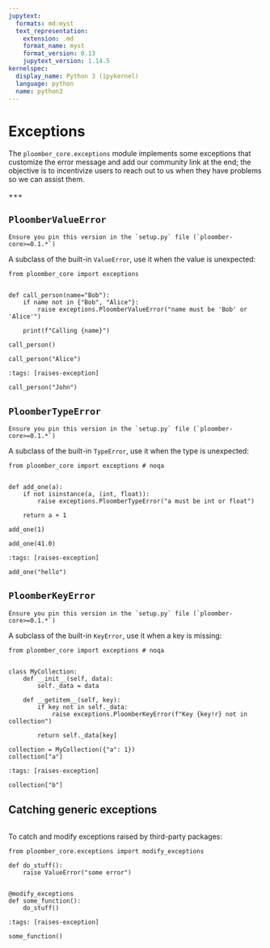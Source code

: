 ```yaml
---
jupytext:
  formats: md:myst
  text_representation:
    extension: .md
    format_name: myst
    format_version: 0.13
    jupytext_version: 1.14.5
kernelspec:
  display_name: Python 3 (ipykernel)
  language: python
  name: python3
---
```


# Exceptions

The `ploomber_core.exceptions` module implements some exceptions that customize the error message and add our community link at the end; the objective is to incentivize users to reach out to us when they have problems so we can assist them.

+++

## `PloomberValueError`

```{versionadded} 0.1
Ensure you pin this version in the `setup.py` file (`ploomber-core>=0.1.*`)
```

A subclass of the built-in `ValueError`, use it when the value is unexpected:

```{code-cell} ipython3
from ploomber_core import exceptions


def call_person(name="Bob"):
    if name not in {"Bob", "Alice"}:
        raise exceptions.PloomberValueError("name must be 'Bob' or 'Alice'")

    print(f"Calling {name}")
```

```{code-cell} ipython3
call_person()
```

```{code-cell} ipython3
call_person("Alice")
```

```{code-cell} ipython3
:tags: [raises-exception]

call_person("John")
```

## `PloomberTypeError`

```{versionadded} 0.1
Ensure you pin this version in the `setup.py` file (`ploomber-core>=0.1.*`)
```

A subclass of the built-in `TypeError`, use it when the type is unexpected:

```{code-cell} ipython3
from ploomber_core import exceptions # noqa


def add_one(a):
    if not isinstance(a, (int, float)):
        raise exceptions.PloomberTypeError("a must be int or float")

    return a + 1
```

```{code-cell} ipython3
add_one(1)
```

```{code-cell} ipython3
add_one(41.0)
```

```{code-cell} ipython3
:tags: [raises-exception]

add_one("hello")
```

## `PloomberKeyError`

```{versionadded} 0.1
Ensure you pin this version in the `setup.py` file (`ploomber-core>=0.1.*`)
```

A subclass of the built-in `KeyError`, use it when a key is missing:

```{code-cell} ipython3
from ploomber_core import exceptions # noqa


class MyCollection:
    def __init__(self, data):
        self._data = data

    def __getitem__(self, key):
        if key not in self._data:
            raise exceptions.PloomberKeyError(f"Key {key!r} not in collection")

        return self._data[key]
```

```{code-cell} ipython3
collection = MyCollection({"a": 1})
collection["a"]
```

```{code-cell} ipython3
:tags: [raises-exception]

collection["b"]
```

## Catching generic exceptions

```{versionadded} 0.1.1
```

To catch and modify exceptions raised by third-party packages:

```{code-cell} ipython3
from ploomber_core.exceptions import modify_exceptions
```

```{code-cell} ipython3
def do_stuff():
    raise ValueError("some error")


@modify_exceptions
def some_function():
    do_stuff()
```

```{code-cell} ipython3
:tags: [raises-exception]

some_function()
```
